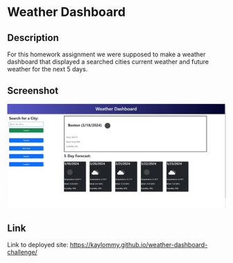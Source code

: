 # Weather Dashboard

## Description
For this homework assignment we were supposed to make a weather dashboard that displayed a searched cities current weather and future weather for the next 5 days.

## Screenshot
![weather dashboard](./assets/Weather-Dashboard.jpg 'weather website')

## Link
Link to deployed site:
https://kaylommy.github.io/weather-dashboard-challenge/

